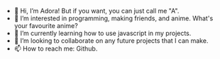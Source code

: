 - 👋 Hi, I’m Adora! But if you want, you can just call me "A".
- 👀 I’m interested in programming, making friends, and anime. What's your favourite anime?
- 🌱 I’m currently learning how to use javascript in my projects.
- 💞️ I’m looking to collaborate on any future projects that I can make.
- 📫 How to reach me: Github.

<!---
adorapromise/adorapromise is a ✨ special ✨ repository because its `README.md` (this file) appears on your GitHub profile.
You can click the Preview link to take a look at your changes.
--->

